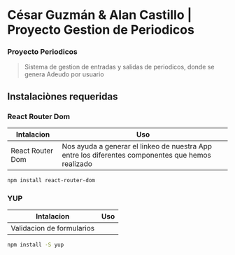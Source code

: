 # César Guzmán & Alan Castillo | Proyecto Gestion de Periodicos
### Proyecto Periodicos
> Sistema de gestion de entradas y salidas de periodicos, donde se genera Adeudo por usuario

## Instalaciònes requeridas

### React Router Dom
| Intalacion | Uso|
| ------ | ------ |
| React Router Dom |Nos ayuda a generar el linkeo de nuestra App entre los diferentes componentes que hemos realizado|
```sh
npm install react-router-dom
```
### YUP
| Intalacion | Uso|
| ------ | ------ |
| Validacion de formularios|
```sh
npm install -S yup
```
